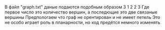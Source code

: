 В файл "graph.txt" даные подаются подобным образом
3
1 2
2 3
Где первое число это количество вершин, а последющие это две связаные вершины
Предпологаем что граф не орентирован и не имеет петель
Это не особо играет роль в планарности, но код предётся немного изменять 
